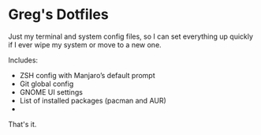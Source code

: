 # Greg's Dotfiles

Just my terminal and system config files, so I can set everything up quickly if I ever wipe my system or move to a new one.

Includes:

- ZSH config with Manjaro’s default prompt
- Git global config
- GNOME UI settings
- List of installed packages (pacman and AUR)
- 
That's it.
